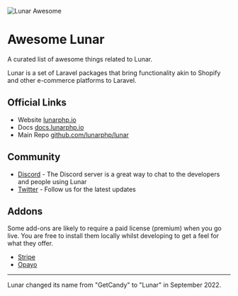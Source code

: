 ![Lunar Awesome](https://user-images.githubusercontent.com/50486078/182150166-434e48ae-c08e-4334-b6d7-bdbc28930496.svg)

# Awesome Lunar

A curated list of awesome things related to Lunar.

Lunar is a set of Laravel packages that bring functionality akin to Shopify and
other e-commerce platforms to Laravel.

## Official Links

- Website [lunarphp.io](https://lunarphp.io)
- Docs [docs.lunarphp.io](https://docs.lunarphp.io)
- Main Repo [github.com/lunarphp/lunar](https://github.com/lunarphp/lunar)

## Community

- [Discord](https://discord.gg/v6qVWaf) - The Discord server is a great way to
  chat to the developers and people using Lunar
- [Twitter](https://twitter.com/Lunar) - Follow us for the latest updates

## Addons

Some add-ons are likely to require a paid license (premium) when you go live.
You are free to install them locally whilst developing to get a feel for what
they offer.

- [Stripe](https://github.com/lunarphp/stripe)
- [Opayo](https://github.com/lunarphp/opayo)

---

Lunar changed its name from "GetCandy" to "Lunar" in September 2022.
